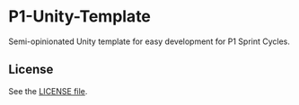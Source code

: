 # P1-Unity-Template
Semi-opinionated Unity template for easy development for P1 Sprint Cycles.

## License
See the [LICENSE file](./LICENSE).
